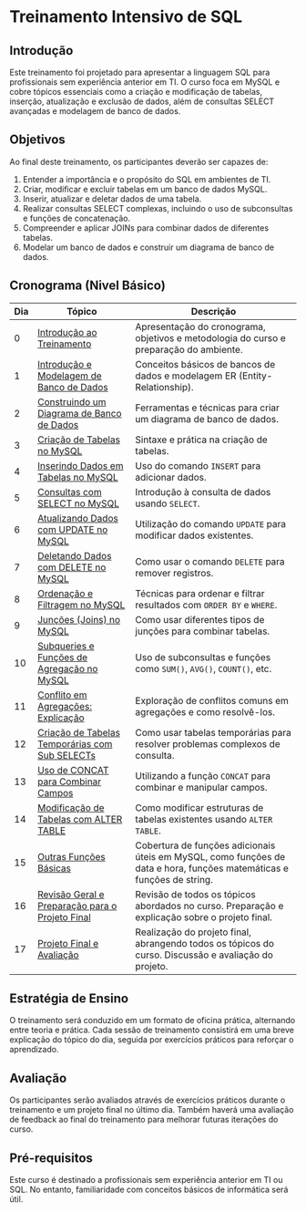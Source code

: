 # Treinamento Intensivo de SQL

## Introdução

Este treinamento foi projetado para apresentar a linguagem SQL para profissionais sem experiência anterior em TI. O curso foca em MySQL e cobre tópicos essenciais como a criação e modificação de tabelas, inserção, atualização e exclusão de dados, além de consultas SELECT avançadas e modelagem de banco de dados.

## Objetivos

Ao final deste treinamento, os participantes deverão ser capazes de:

1. Entender a importância e o propósito do SQL em ambientes de TI.
2. Criar, modificar e excluir tabelas em um banco de dados MySQL.
3. Inserir, atualizar e deletar dados de uma tabela.
4. Realizar consultas SELECT complexas, incluindo o uso de subconsultas e funções de concatenação.
5. Compreender e aplicar JOINs para combinar dados de diferentes tabelas.
6. Modelar um banco de dados e construir um diagrama de banco de dados.

## Cronograma (Nivel Básico)

| Dia  | Tópico                                                     | Descrição                                                                            |
|------|------------------------------------------------------------|--------------------------------------------------------------------------------------|
| 0    | [Introdução ao Treinamento](./dia-0.md)                                  | Apresentação do cronograma, objetivos e metodologia do curso e preparação do ambiente.                        |
| 1    | [Introdução e Modelagem de Banco de Dados](./dia-1-introdução-e-modelagem-de-banco-de-dados.md)                  | Conceitos básicos de bancos de dados e modelagem ER (Entity-Relationship).           |
| 2    | [Construindo um Diagrama de Banco de Dados](./dia-2-construindo-um-diagrama-de-banco-de-dados.md)                   | Ferramentas e técnicas para criar um diagrama de banco de dados.                     |
| 3    | [Criação de Tabelas no MySQL](./dia-3-criação-de-tabelas-no-mysql.md)                                 | Sintaxe e prática na criação de tabelas.                                             |
| 4    | [Inserindo Dados em Tabelas no MySQL](./dia-4-inserindo-dados-em-tabelas-no-mysql.md)                         | Uso do comando `INSERT` para adicionar dados.                                        |
| 5    | [Consultas com SELECT no MySQL](./dia-5-consultas-com-select-no-mysql.md)                               | Introdução à consulta de dados usando `SELECT`.                                      |
| 6    | [Atualizando Dados com UPDATE no MySQL](./dia-6-atualizando-dados-com-update-no-mysql.md)                       | Utilização do comando `UPDATE` para modificar dados existentes.                      |
| 7    | [Deletando Dados com DELETE no MySQL](./dia-7-deletando-dados-com-delete-no-mysql.md)                         | Como usar o comando `DELETE` para remover registros.                                 |
| 8    | [Ordenação e Filtragem no MySQL](./dia-8-ordenação-e-filtragem-no-mysql.md)                              | Técnicas para ordenar e filtrar resultados com `ORDER BY` e `WHERE`.                  |
| 9    | [Junções (Joins) no MySQL](./dia-9-junções-joins-no-mysql.md)                                    | Como usar diferentes tipos de junções para combinar tabelas.                         |
| 10   | [Subqueries e Funções de Agregação no MySQL](./dia-10-subqueries-e-funções-de-agregação-no-mysql.md)                  | Uso de subconsultas e funções como `SUM()`, `AVG()`, `COUNT()`, etc.                 |
| 11   | [Conflito em Agregações: Explicação](./dia-11-conflito-em-agregações-explicação.md)                          | Exploração de conflitos comuns em agregações e como resolvê-los.                     |
| 12   | [Criação de Tabelas Temporárias com Sub SELECTs](./dia-12-criação-de-tabelas-temporárias-com-sub-selects.md)              | Como usar tabelas temporárias para resolver problemas complexos de consulta.         |
| 13   | [Uso de CONCAT para Combinar Campos](./dia-13-uso-de-concat-para-combinar-campos.md)                          | Utilizando a função `CONCAT` para combinar e manipular campos.                       |
| 14   | [Modificação de Tabelas com ALTER TABLE](./dia-14-modificação-de-tabelas-com-alter-table.md)                      | Como modificar estruturas de tabelas existentes usando `ALTER TABLE`.                |
| 15   | [Outras Funções Básicas](./dia-15-outras-funções-básicas.md)                                      | Cobertura de funções adicionais úteis em MySQL, como funções de data e hora, funções matemáticas e funções de string. |
| 16 |  [Revisão Geral e Preparação para o Projeto Final](./dia-16-revisão-geral-e-projeto-final.md)  | Revisão de todos os tópicos abordados no curso. Preparação e explicação sobre o projeto final. |
| 17 |  [Projeto Final e Avaliação](./dia-17-avaliação-do-projeto-final-e-encerramento-do-treinamento.md)  | Realização do projeto final, abrangendo todos os tópicos do curso. Discussão e avaliação do projeto.


## Estratégia de Ensino

O treinamento será conduzido em um formato de oficina prática, alternando entre teoria e prática. Cada sessão de treinamento consistirá em uma breve explicação do tópico do dia, seguida por exercícios práticos para reforçar o aprendizado.

## Avaliação

Os participantes serão avaliados através de exercícios práticos durante o treinamento e um projeto final no último dia. Também haverá uma avaliação de feedback ao final do treinamento para melhorar futuras iterações do curso.

## Pré-requisitos

Este curso é destinado a profissionais sem experiência anterior em TI ou SQL. No entanto, familiaridade com conceitos básicos de informática será útil.